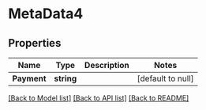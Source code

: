 # MetaData4

## Properties
Name | Type | Description | Notes
------------ | ------------- | ------------- | -------------
**Payment** | **string** |  | [default to null]

[[Back to Model list]](../README.md#documentation-for-models) [[Back to API list]](../README.md#documentation-for-api-endpoints) [[Back to README]](../README.md)

